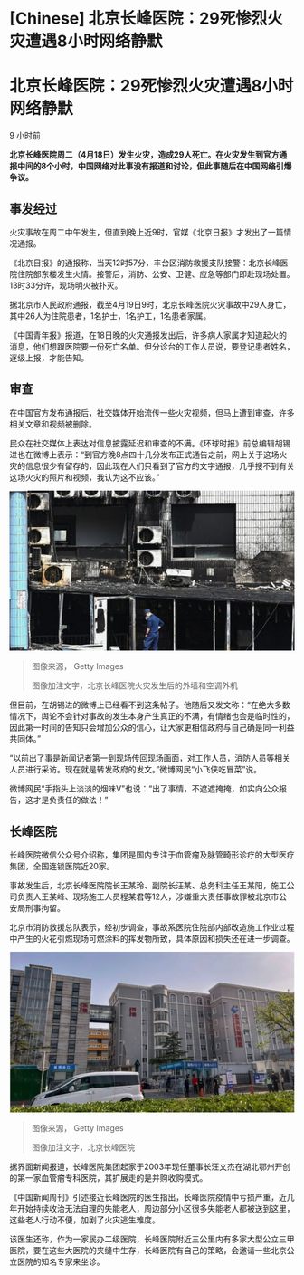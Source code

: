 # [Chinese] 北京长峰医院：29死惨烈火灾遭遇8小时网络静默

#  北京长峰医院：29死惨烈火灾遭遇8小时网络静默

9 小时前


**北京长峰医院周二（4月18日）发生火灾，造成29人死亡。在火灾发生到官方通报中间的8个小时，中国网络对此事没有报道和讨论，但此事随后在中国网络引爆争议。**

##  事发经过

火灾事故在周二中午发生，但直到晚上近9时，官媒《北京日报》才发出了一篇情况通报。

《北京日报》的通报称，当天12时57分，丰台区消防救援支队接警：北京长峰医院住院部东楼发生火情。接警后，消防、公安、卫健、应急等部门即赴现场处置。13时33分许，现场明火被扑灭。

据北京市人民政府通报，截至4月19日9时，北京长峰医院火灾事故中29人身亡，其中26人为住院患者，1名护士，1名护工，1名患者家属。

《中国青年报》报道，在18日晚的火灾通报发出后，许多病人家属才知道起火的消息，他们想跟医院要一份死亡名单。但分诊台的工作人员说，要登记患者姓名，逐级上报，才能告知。

##  审查

在中国官方发布通报后，社交媒体开始流传一些火灾视频，但马上遭到审查，许多相关文章和视频被删除。

民众在社交媒体上表达对信息披露延迟和审查的不满。《环球时报》前总编辑胡锡进也在微博上表示：“到官方晚8点四十几分发布正式通告之前，网上关于这场火灾的信息很少有留存的，因此现在人们只看到了官方的文字通报，几乎搜不到有关这场火灾的照片和视频，我认为这不应该。”

![北京长峰医院](_129377159_gettyimages-1251970999.jpg)

> 图像来源，  Getty Images
>
> 图像加注文字，北京长峰医院火灾发生后的外墙和空调外机

但目前，在胡锡进的微博上已经看不到这条帖子。他随后又发文称：“在绝大多数情况下，舆论不会针对事故的发生本身产生真正的不满，有情绪也会是临时性的，因此第一时间的告知只会增加公众的信心，让大家更相信政府与自己确是同一利益共同体。”

“以前出了事是新闻记者第一到现场传回现场画面，对工作人员，消防人员等相关人员进行采访。现在就是转发政府的发文。”微博网民“小飞侠吃冒菜”说。

微博网民“手指头上淡淡的烟味V”也说：“出了事情，不遮遮掩掩，如实向公众报告，这才是负责任的做法！”

##  长峰医院

长峰医院微信公众号介绍称，集团是国内专注于血管瘤及脉管畸形诊疗的大型医疗集团，全国连锁医院近20家。

事故发生后，北京长峰医院院长王某玲、副院长汪某、总务科主任王某阳，施工公司负责人王某峰、现场施工人员程某君等12人，涉嫌重大责任事故罪被北京市公安局刑事拘留。

北京市消防救援总队表示，经初步调查，事故系医院住院部内部改造施工作业过程中产生的火花引燃现场可燃涂料的挥发物所致，具体原因和损失还在进一步调查。

![北京长峰医院](_129420915_gettyimages-1483301781.jpg)

> 图像来源，  Getty Images
>
> 图像加注文字，北京长峰医院

据界面新闻报道，长峰医院集团起家于2003年现任董事长汪文杰在湖北鄂州开创的第一家血管瘤专科医院，其扩展走的是并购收购模式。

《中国新闻周刊》引述接近长峰医院的医生指出，长峰医院疫情中亏损严重，近几年开始持续收治无法自理的失能老人，周边部分小区很多失能老人都被送到这里，这些老人行动不便，加剧了火灾逃生难度。

该医生还称，作为一家民办二级医院，长峰医院附近三公里内有多家大型公立三甲医院，要在这些大医院的夹缝中生存，长峰医院有自己的策略，会邀请一些北京公立医院的知名专家来坐诊。


